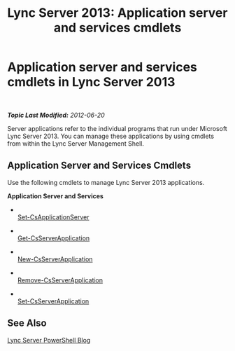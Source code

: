 ﻿---
title: 'Lync Server 2013: Application server and services cmdlets'
TOCTitle: Application server and services cmdlets
ms:assetid: 4db74a72-2beb-4c95-a761-310ac9e5f624
ms:mtpsurl: https://technet.microsoft.com/en-us/library/Gg415653(v=OCS.15)
ms:contentKeyID: 48184076
ms.date: 07/23/2014
mtps_version: v=OCS.15
---

<div data-xmlns="http://www.w3.org/1999/xhtml">

<div class="topic" data-xmlns="http://www.w3.org/1999/xhtml" data-msxsl="urn:schemas-microsoft-com:xslt" data-cs="http://msdn.microsoft.com/en-us/">

<div data-asp="http://msdn2.microsoft.com/asp">

# Application server and services cmdlets in Lync Server 2013

</div>

<div id="mainSection">

<div id="mainBody">

<span> </span>

_**Topic Last Modified:** 2012-06-20_

Server applications refer to the individual programs that run under Microsoft Lync Server 2013. You can manage these applications by using cmdlets from within the Lync Server Management Shell.

<div>

## Application Server and Services Cmdlets

Use the following cmdlets to manage Lync Server 2013 applications.

**Application Server and Services**

  - <span></span>  
    [Set-CsApplicationServer](set-csapplicationserver.md)

<!-- end list -->

  - <span></span>  
    [Get-CsServerApplication](https://technet.microsoft.com/en-us/library/Gg425948(v=OCS.15))

  - <span></span>  
    [New-CsServerApplication](https://technet.microsoft.com/en-us/library/Gg398096(v=OCS.15))

  - <span></span>  
    [Remove-CsServerApplication](remove-csserverapplication.md)

  - <span></span>  
    [Set-CsServerApplication](set-csserverapplication.md)

</div>

<div>

## See Also


[Lync Server PowerShell Blog](http://go.microsoft.com/fwlink/p/?linkid=203150)  
  

</div>

</div>

<span> </span>

</div>

</div>

</div>

